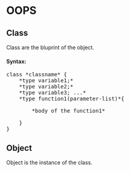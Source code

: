 # OOPS
## Class 
Class are the bluprint of the object.
#### Syntax:
<pre>
class *classname* {
    *type variable1;*
    *type variable2;*
    *type variable3; ...*
    *type function1(parameter-list)*{
    
        *body of the function1*
    
    }
}
</pre>
## Object
Object is the instance of the class.
